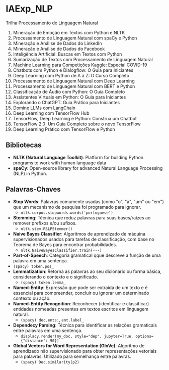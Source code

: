 # IAExp_NLP
Trilha Processamento de Linguagem Natural

1. Mineração de Emoção em Textos com Python e NLTK
2. Processamento de Linguagem Natural com spaCy e Python
3. Mineração e Análise de Dados do LinkedIn
4. Mineração e Análise de Dados do Facebook
5. Inteligência Artificial: Buscas em Textos com Python
6. Sumarização de Textos com Processamento de Linguagem Natural
7. Machine Learning para Competições Kaggle: Especial COVID-19
8. Chatbots com Python e Dialogflow: O Guia para Iniciantes
9. Deep Learning com Python de A à Z: O Curso Completo
10. Processamento de Linguagem Natural com Deep Learning
11. Processamento de Linguagem Natural com BERT e Python
12. Classificação de Áudio com Python: O Guia Completo
13. Assistentes Virtuais em Python: O Guia para Iniciantes
14. Explorando o ChatGPT: Guia Prático para Iniciantes
15. Domine LLMs com LangChain
16. Deep Learning com TensorFlow Hub
17. TensorFlow, Deep Learning e Python: Construa um Chatbot
18. TensorFlow 2.0: Um Guia Completo sobre o novo TensorFlow
19. Deep Learning Prático com TensorFlow e Python

## Bibliotecas

- **NLTK (Natural Language Toolkit)**: Platform for building Python programs to work with human language data
- **spaCy**: Open-source library for advanced Natural Language Processing (NLP) in Python.

## Palavras-Chaves

- **Stop Words**: Palavras comumente usadas (como "o", "a", "um" ou "em") que um mecanismo de pesquisa foi programado para ignorar.
  -   `nltk.corpus.stopwords.words('portuguese')`
- **Stemming**:  Técnica que reduz palavras para suas bases/raízes ao remover prefixos e/ou sufixos.
  - `nltk.stem.RSLPStemmer()`
- **Naive Bayes Classifier**: Algoritmos de aprendizado de máquina supervisionados usados para tarefas de classificação, com base no Teorema de Bayes para encontrar probabilidades.
  - `nltk.NaiveBayesClassifier.train(---)`
- **Part-of-Speech**: Categoria gramatical qque descreve a função de uma palavra em uma sentença.
- `(spacy) token.pos_`
- **Lemmatization**: Retorna as palavras ao seu dicionário ou forma básica, considerando o contexto e o significado.
  - `(spacy) token.lemma_`
- **Named-Entity**: Expressão que pode ser extraída de um texto e é essencial para compreender, concluir ou ignorar um determinado contexto ou ação.
- **Named-Entity Recognition**:  Reconhecer (identificar e classificar) entidades nomeadas presentes em textos escritos em linguagem natural.
  - `(spacy) doc.ents:`, `ent.label_`
- **Dependecy Parsing**: Técnica para identificar as relações gramaticais entre palavras em uma sentença.
  - `displacy.render(my_doc, style="dep", jupyter=True, options={"distance": 90})`
- **Global Vectors for Word Representation (GloVe)**: Algoritmo de aprendizado não supervisionado para obter representações vetoriais para palavras. Utilizado para semelhança entre palavras.
  - `(spacy) Doc.similarity(p2)` 

